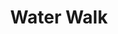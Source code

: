 ---
title: "Water Walk"
index: "water-walk"
permalink: /spells/water-walk/
tags:
  - Spell
  - 3rd Level
  - Transmutation
available_for:
  - Cleric
  - Druid
  - Ranger
  - Sorcerer
level: "3rd Level"
school: "Transmutation"
range: "30 ft"
comp:
  - V
  - S
  - M
material: "a piece of cork."
duration: "1 Hour"
ritual: true
description: |
  This spell grants the ability to move across any liquid surface--such as water, acid, mud, snow, quicksand, or lava--as if it were harmless solid ground (creatures crossing molten lava can still take damage from the heat). Up to ten willing creatures you can see within range gain this ability for the duration.

  If you target a creature submerged in a liquid, the spell carries the target to the surface of the liquid at a rate of 60 feet per round.
excerpt: "This spell grants the ability to move across any liquid surface--such as water, acid, mud, snow, quicksand, or lava--as if it were harmless solid ground (creatures crossing molten lava can still take damage from the heat)."
source: "Basic Rules"
---